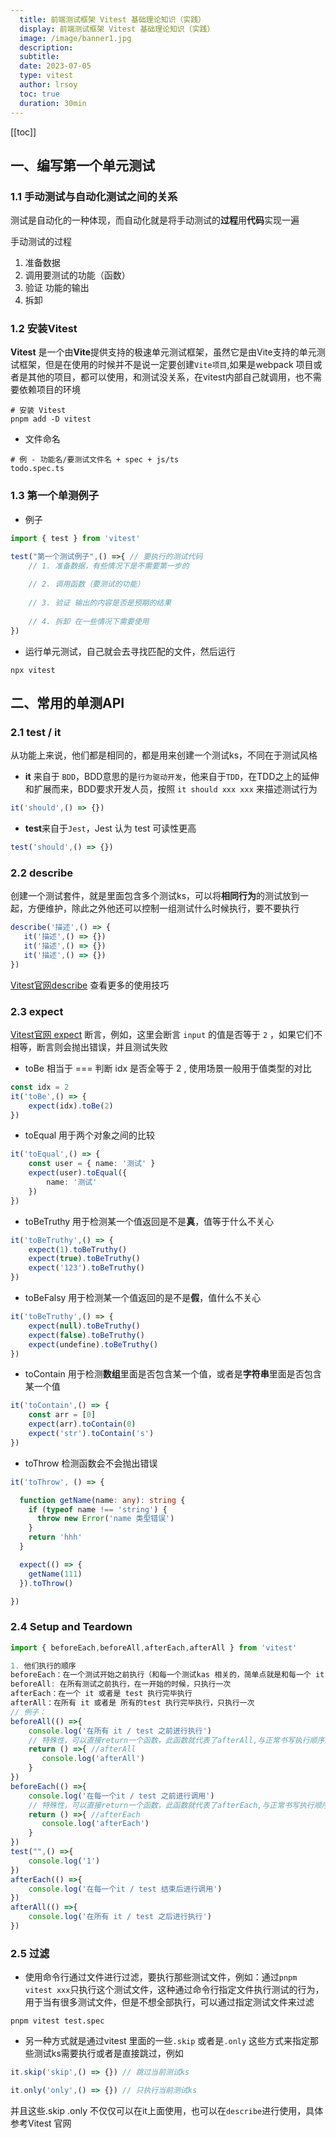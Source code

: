 ```yaml
---
  title: 前端测试框架 Vitest 基础理论知识（实践）
  display: 前端测试框架 Vitest 基础理论知识（实践）
  image: /image/banner1.jpg
  description: 
  subtitle: 
  date: 2023-07-05
  type: vitest
  author: lrsoy
  toc: true
  duration: 30min
---
```


<DelayTeleport>

[[toc]]
</DelayTeleport>



## 一、编写第一个单元测试

### 1.1 手动测试与自动化测试之间的关系

测试是自动化的一种体现，而自动化就是将手动测试的**过程**用**代码**实现一遍

手动测试的过程

1. 准备数据
2. 调用要测试的功能（函数）
3. 验证 功能的输出
4. 拆卸

### 1.2 安装Vitest

**Vitest** 是一个由**Vite**提供支持的极速单元测试框架，虽然它是由Vite支持的单元测试框架，但是在使用的时候并不是说一定要创建`Vite项目`,如果是webpack 项目或者是其他的项目，都可以使用，和测试没关系，在vitest内部自己就调用，也不需要依赖项目的环境

```shell
# 安装 Vitest
pnpm add -D vitest
```

* 文件命名

```shell
# 例 - 功能名/要测试文件名 + spec + js/ts
todo.spec.ts
```

### 1.3 第一个单测例子

* 例子

```ts
import { test } from 'vitest'

test("第一个测试例子",() =>{ // 要执行的测试代码
    // 1. 准备数据，有些情况下是不需要第一步的
    
    // 2. 调用函数（要测试的功能）
    
    // 3. 验证 输出的内容是否是预期的结果
    
    // 4. 拆卸 在一些情况下需要使用
})
```

* 运行单元测试，自己就会去寻找匹配的文件，然后运行

```shell
npx vitest
```



## 二、常用的单测API

### 2.1 test / it

从功能上来说，他们都是相同的，都是用来创建一个测试ks，不同在于测试风格

* **it** 来自于 `BDD`，BDD意思的是`行为驱动开发`，他来自于`TDD`，在TDD之上的延伸和扩展而来，BDD要求开发人员，按照 `it should xxx xxx` 来描述测试行为

```ts
it('should',() => {})
```

* **test**来自于`Jest`，Jest 认为 test 可读性更高

```ts
test('should',() => {})
```

### 2.2 describe 

创建一个测试套件，就是里面包含多个测试ks，可以将**相同行为**的测试放到一起，方便维护，除此之外他还可以控制一组测试什么时候执行，要不要执行

```ts
describe('描述',() => {
   it('描述',() => {}) 
   it('描述',() => {}) 
   it('描述',() => {}) 
})
```

[Vitest官网describe](https://cn.vitest.dev/api/#describe) 查看更多的使用技巧



### 2.3 expect

[Vitest官网 expect](https://cn.vitest.dev/api/#expect) 断言，例如，这里会断言 `input` 的值是否等于 `2` ，如果它们不相等，断言则会抛出错误，并且测试失败

* toBe  相当于 === 判断 idx 是否全等于 2 , 使用场景一般用于值类型的对比

```ts
const idx = 2
it('toBe',() => {
    expect(idx).toBe(2)
})
```

* toEqual  用于两个对象之间的比较

```ts
it('toEqual',() => {
    const user = { name: '测试' }
    expect(user).toEqual({
        name: '测试'
    })
})
```

* toBeTruthy 用于检测某一个值返回是不是**真**，值等于什么不关心

```ts
it('toBeTruthy',() => {
    expect(1).toBeTruthy()
    expect(true).toBeTruthy()
    expect('123').toBeTruthy()
})
```

* toBeFalsy 用于检测某一个值返回的是不是**假**，值什么不关心

```ts
it('toBeTruthy',() => {
    expect(null).toBeTruthy()
    expect(false).toBeTruthy()
    expect(undefine).toBeTruthy()
})
```

* toContain 用于检测**数组**里面是否包含某一个值，或者是**字符串**里面是否包含某一个值

```ts
it('toContain',() => {
    const arr = [0]
    expect(arr).toContain(0)
   	expect('str').toContain('s')
})
```

* toThrow 检测函数会不会抛出错误

```ts
it('toThrow', () => {

  function getName(name: any): string {
    if (typeof name !== 'string') {
      throw new Error('name 类型错误')
    }
    return 'hhh'
  }

  expect(() => {
    getName(111)
  }).toThrow()

})
```

### 2.4 Setup and Teardown

```ts
import { beforeEach,beforeAll,afterEach,afterAll } from 'vitest'

1. 他们执行的顺序
beforeEach：在一个测试开始之前执行（和每一个测试kas 相关的，简单点就是和每一个 it 相关的）
beforeAll: 在所有测试之前执行，在一开始的时候，只执行一次
afterEach：在一个 it 或者是 test 执行完毕执行
afterAll：在所有 it 或者是 所有的test 执行完毕执行，只执行一次
// 例子：
beforeAll(() =>{
    console.log('在所有 it / test 之前进行执行')
    // 特殊性，可以直接return一个函数，此函数就代表了afterAll,与正常书写执行顺序是相同的
    return () =>{ //afterAll
       console.log('afterAll')
    }
})
beforeEach(() =>{
    console.log('在每一个it / test 之前进行调用')
    // 特殊性，可以直接return一个函数，此函数就代表了afterEach,与正常书写执行顺序是相同的
    return () =>{ //afterEach
       console.log('afterEach')
    }
})
test("",() =>{
    console.log('1')
})
afterEach(() =>{
    console.log('在每一个it / test 结束后进行调用')
})
afterAll(() =>{
    console.log('在所有 it / test 之后进行执行')
})
```

### 2.5 过滤

* 使用命令行通过文件进行过滤，要执行那些测试文件，例如：通过`pnpm vitest xxx`只执行这个测试文件，这种通过命令行指定文件执行测试的行为，用于当有很多测试文件，但是不想全部执行，可以通过指定测试文件来过滤

```shell
pnpm vitest test.spec 
```

* 另一种方式就是通过vitest 里面的一些`.skip` 或者是`.only` 这些方式来指定那些测试ks需要执行或者是直接跳过，例如

```ts
it.skip('skip',() => {}) // 跳过当前测试ks

it.only('only',() => {}) // 只执行当前测试ks

```

并且这些.skip .only 不仅仅可以在it上面使用，也可以在`describe`进行使用，具体参考Vitest 官网

